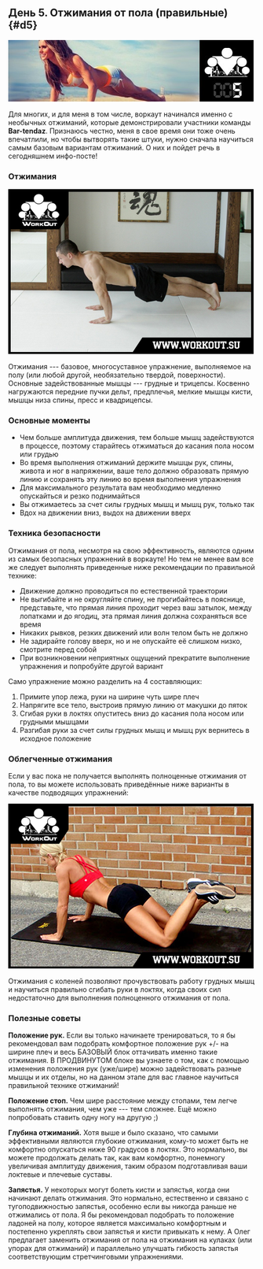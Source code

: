 ## День 5. Отжимания от пола (правильные) {#d5}

![](src/img/5.jpg)

Для многих, и для меня в том числе, воркаут начинался именно с необычных отжиманий, которые демонстрировали участники команды **Bar-tendaz**. Признаюсь честно, меня в свое время они тоже очень впечатлили, но чтобы вытворять такие штуки, нужно сначала научиться самым базовым вариантам отжиманий. О них и пойдет речь в сегодняшнем инфо-посте! 

### Отжимания

![](src/img/5-1.jpg)

Отжимания --- базовое, многосуставное упражнение, выполняемое на полу (или любой другой, необязательно твердой, поверхности). Основные задействованные мышцы --- грудные и трицепсы. Косвенно нагружаются передние пучки дельт, предплечья, мелкие мышцы кисти, мышцы низа спины, пресс и квадрицепсы. 

### Основные моменты

- Чем больше амплитуда движения, тем больше мышц задействуются в процессе, поэтому старайтесь отжиматься до касания пола носом или грудью 
- Во время выполнения отжиманий держите мышцы рук, спины, живота и ног в напряжении, ваше тело должно образовать прямую линию и сохранять эту линию во время выполнения упражнения 
- Для максимального результата вам необходимо медленно опускайться и резко поднимайться 
- Вы отжимаетесь за счет силы грудных мышц и мышц рук, только так 
- Вдох на движении вниз, выдох на движении вверх 

### Техника безопасности

Отжимания от пола, несмотря на свою эффективность, являются одним из самых безопасных упражнений в воркауте! Но тем не менее вам все же следует выполнять приведенные ниже рекомендации по правильной технике: 

- Движение должно проводиться по естественной траектории 
- Не выгибайте и не округляйте спину, не прогибайтесь в пояснице, представьте, что прямая линия проходит через ваш затылок, между лопатками и до ягодиц, эта прямая линия должна сохраняться все время 
- Никаких рывков, резких движений или волн телом быть не должно 
- Не задирайте голову вверх, но и не опускайте её слишком низко, смотрите перед собой 
- При возникновении неприятных ощущений прекратите выполнение упражнения и попробуйте другой вариант 

Само упражнение можно разделить на 4 составляющих: 

1. Примите упор лежа, руки на ширине чуть шире плеч 
2. Напрягите все тело, выстроив прямую линию от макушки до пяток 
3. Сгибая руки в локтях опуститесь вниз до касания пола носом или грудными мышцами 
4. Разгибая руки за счет силы грудных мышц и мышц рук вернитесь в исходное положение 

### Облегченные отжимания

Если у вас пока не получается выполнять полноценные отжимания от пола, то вы можете использовать приведённые ниже варианты в качестве подводящих упражнений: 

![](src/img/5-2.jpg)

Отжимания с коленей позволяют прочувствовать работу грудных мышц и научиться правильно сгибать руки в локтях, когда своих сил недостаточно для выполнения полноценного отжимания от пола. 

### Полезные советы

**Положение рук.** Если вы только начинаете тренироваться, то я бы рекомендовал вам подобрать комфортное положение рук +/- на ширине плеч и весь БАЗОВЫЙ блок оттачивать именно такие отжимания. В ПРОДВИНУТОМ блоке вы узнаете о том, как с помощью изменения положения рук (уже/шире) можно задействовать разные мышцы и их отделы, но на данном этапе для вас главное научиться правильной технике отжиманий! 

**Положение стоп.** Чем шире расстояние между стопами, тем легче выполнять отжимания, чем уже --- тем сложнее. Ещё можно попробовать ставить одну ногу на другую ;) 

**Глубина отжиманий.** Хотя выше и было сказано, что самыми эффективными являются глубокие отжимания, кому-то может быть не комфортно опускаться ниже 90 градусов в локтях. Это нормально, вы можете продолжать делать так, как вам комфортно, понемногу увеличивая амплитуду движения, таким образом подготавливая ваши локтевые и плечевые суставы. 

**Запястья.** У некоторых могут болеть кисти и запястья, когда они начинают делать отжимания. Это нормально, естественно и связано с тугоподвижностью запястья, особенно если вы никогда раньше не отжимались от пола. Я бы рекомендовал подобрать то положение ладоней на полу, которое является максимально комфортным и постепенно укреплять свои запястья и кисти привыкать к нему. А Олег предлагает заменить отжимания от пола на отжимания на кулаках (или упорах для отжиманий) и параллельно улучшать гибкость запястья соответствующим стретчинговыми упражнениями. 

